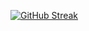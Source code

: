 [![GitHub Streak](https://streak-stats.demolab.com?user=yuri3gp&hide_border=true&locale=pt_BR&date_format=j%20M%5B%20Y%5D)](https://git.io/streak-stats)